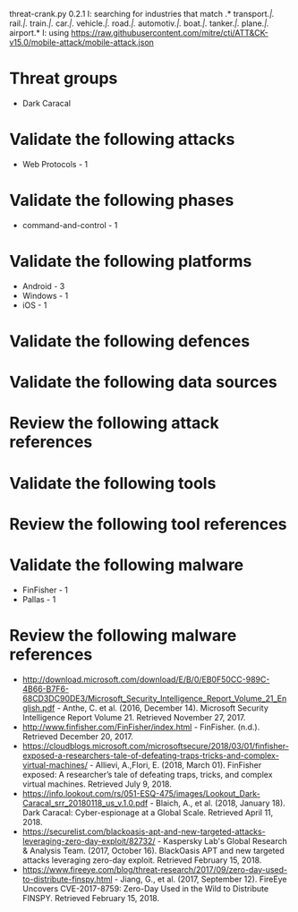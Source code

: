 threat-crank.py 0.2.1
I: searching for industries that match .* transport.*|.* rail.*|.* train.*|.* car.*|.* vehicle.*|.* road.*|.* automotiv.*|.* boat.*|.* tanker.*|.* plane.*|.* airport.*
I: using https://raw.githubusercontent.com/mitre/cti/ATT&CK-v15.0/mobile-attack/mobile-attack.json
# Threat groups

* Dark Caracal

# Validate the following attacks

* Web Protocols - 1

# Validate the following phases

* command-and-control - 1

# Validate the following platforms

* Android - 3
* Windows - 1
* iOS - 1

# Validate the following defences


# Validate the following data sources


# Review the following attack references


# Validate the following tools


# Review the following tool references


# Validate the following malware

* FinFisher - 1
* Pallas - 1

# Review the following malware references

* http://download.microsoft.com/download/E/B/0/EB0F50CC-989C-4B66-B7F6-68CD3DC90DE3/Microsoft_Security_Intelligence_Report_Volume_21_English.pdf - Anthe, C. et al. (2016, December 14). Microsoft Security Intelligence Report Volume 21. Retrieved November 27, 2017.
* http://www.finfisher.com/FinFisher/index.html - FinFisher. (n.d.). Retrieved December 20, 2017.
* https://cloudblogs.microsoft.com/microsoftsecure/2018/03/01/finfisher-exposed-a-researchers-tale-of-defeating-traps-tricks-and-complex-virtual-machines/ - Allievi, A.,Flori, E. (2018, March 01). FinFisher exposed: A researcher’s tale of defeating traps, tricks, and complex virtual machines. Retrieved July 9, 2018.
* https://info.lookout.com/rs/051-ESQ-475/images/Lookout_Dark-Caracal_srr_20180118_us_v.1.0.pdf - Blaich, A., et al. (2018, January 18). Dark Caracal: Cyber-espionage at a Global Scale. Retrieved April 11, 2018.
* https://securelist.com/blackoasis-apt-and-new-targeted-attacks-leveraging-zero-day-exploit/82732/ - Kaspersky Lab's Global Research & Analysis Team. (2017, October 16). BlackOasis APT and new targeted attacks leveraging zero-day exploit. Retrieved February 15, 2018.
* https://www.fireeye.com/blog/threat-research/2017/09/zero-day-used-to-distribute-finspy.html - Jiang, G., et al. (2017, September 12). FireEye Uncovers CVE-2017-8759: Zero-Day Used in the Wild to Distribute FINSPY. Retrieved February 15, 2018.

